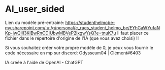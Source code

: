 # AI_user_sided



Lien du modèle pré-entrainé: https://studenthelmobe-my.sharepoint.com/:u:/g/personal/c_raes_student_helmo_be/EYhGaWYufaNKp-iwQiII3KIBwRnCDIUbwMBVeP2lxgwYsQ?e=tnuK7u Il faut placer ce fichier dans le répertoire d'origine de l'IA (que vous avez choisi) !!

Si vous souhaitez créer votre propre modèle de 0, je peux vous fournir le code nécessaire en mp sur discord: Odysseum04 | Clément#6403

IA créée à l'aide de OpenAI - ChatGPT
